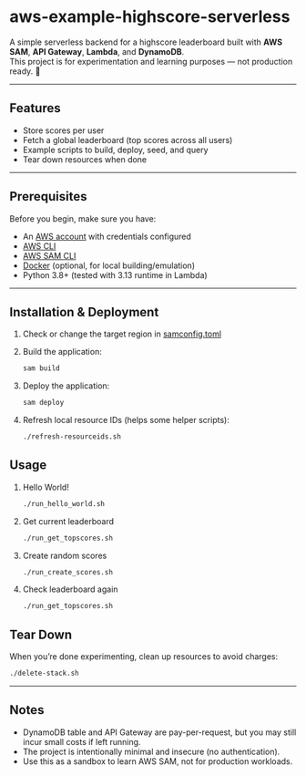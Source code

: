 # aws-example-highscore-serverless

A simple serverless backend for a highscore leaderboard built with **AWS SAM**, **API Gateway**, **Lambda**, and **DynamoDB**.  
This project is for experimentation and learning purposes — not production ready. 🚧

---

## Features
- Store scores per user
- Fetch a global leaderboard (top scores across all users)
- Example scripts to build, deploy, seed, and query
- Tear down resources when done

---

## Prerequisites
Before you begin, make sure you have:

- An [AWS account](https://aws.amazon.com/free/) with credentials configured
- [AWS CLI](https://docs.aws.amazon.com/cli/latest/userguide/getting-started-install.html)
- [AWS SAM CLI](https://docs.aws.amazon.com/serverless-application-model/latest/developerguide/serverless-sam-cli-install.html)
- [Docker](https://docs.docker.com/get-docker/) (optional, for local building/emulation)
- Python 3.8+ (tested with 3.13 runtime in Lambda)

---

## Installation & Deployment

1. Check or change the target region in [samconfig.toml](./samconfig.toml)
2. Build the application:
   ```bash
   sam build
   ```

3. Deploy the application:
    ```bash 
    sam deploy
    ```

4. Refresh local resource IDs (helps some helper scripts):
    ```bash
    ./refresh-resourceids.sh
    ```

## Usage
1. Hello World!
    ```bash
    ./run_hello_world.sh
    ```
2. Get current leaderboard 
    ```bash
    ./run_get_topscores.sh
    ```
3. Create random scores 
    ```bash
    ./run_create_scores.sh
    ```
4. Check leaderboard again 
    ```bash
    ./run_get_topscores.sh
    ```

## Tear Down

When you’re done experimenting, clean up resources to avoid charges:
```bash
./delete-stack.sh
```

---
## Notes

- DynamoDB table and API Gateway are pay-per-request, but you may still incur small costs if left running.
- The project is intentionally minimal and insecure (no authentication).
- Use this as a sandbox to learn AWS SAM, not for production workloads.